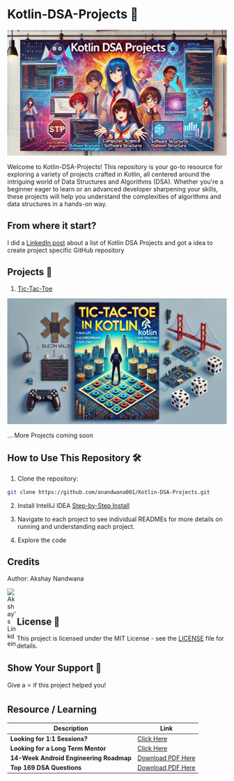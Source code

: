 # Kotlin-DSA-Projects 🚀

<p align="center">
<img src="/art/poster.webp"/>
</p>


Welcome to Kotlin-DSA-Projects! This repository is your go-to resource for exploring a variety of projects crafted in Kotlin, all centered around the intriguing world of Data Structures and Algorithms (DSA). Whether you're a beginner eager to learn or an advanced developer sharpening your skills, these projects will help you understand the complexities of algorithms and data structures in a hands-on way.

## From where it start?
I did a [LinkedIn post](https://www.linkedin.com/posts/anandwana001_kotlin-android-androiddev-activity-7210854160999632896-WvdM) about a list of Kotlin DSA Projects and got a idea to create project specific GitHub repository

## Projects 📱

1. [Tic-Tac-Toe](https://github.com/anandwana001/Kotlin-DSA-Projects/tree/main/src/ticTacToe)
<img src="/art/tictactoe.jpeg"  />


... More Projects coming soon


## How to Use This Repository 🛠
1. Clone the repository:
```bash
git clone https://github.com/anandwana001/Kotlin-DSA-Projects.git
```

2. Install IntelliJ IDEA [Step-by-Step Install](https://www.youtube.com/watch?v=8uX3qElf2Go&list=PL7ywuNFAyP-34f2XBjCQjH4UThtE13xh_)

3. Navigate to each project to see individual READMEs for more details on running and understanding each project.

4. Explore the code


## Credits
Author: Akshay Nandwana

<a href="https://www.linkedin.com/in/anandwana001/">
  <img align="left" alt="Akshay's Linkdein" width="22px" src="https://cdn.jsdelivr.net/npm/simple-icons@v3/icons/linkedin.svg" />
</a>
<br><br>

## License 📜
This project is licensed under the MIT License - see the [LICENSE](/LICENSE) file for details.

## Show Your Support 💖
Give a ⭐️ if this project helped you!

## Resource / Learning

| Description                       | Link                                                         |
|-----------------------------------|--------------------------------------------------------------|
| **Looking for 1:1 Sessions?**         | [Click Here](https://topmate.io/anandwana001)                |
| **Looking for a Long Term Mentor**    | [Click Here](https://www.preplaced.in/profile/akshay-nandwana) |
| **14-Week Android Engineering Roadmap** | [Download PDF Here](https://topmate.io/anandwana001/1036233) |
| **Top 169 DSA Questions**            | [Download PDF Here](https://topmate.io/anandwana001/1022452) |



  
